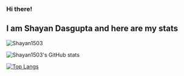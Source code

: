 ### Hi there!
## I am Shayan Dasgupta and here are my stats
<p align="left"> <img src="https://komarev.com/ghpvc/?username=Shayan1503" alt="Shayan1503" /> </p>

![Shayan1503's GitHub stats](https://github-readme-stats.vercel.app/api?username=Shayan1503&show_icons=true&theme=calm)

[![Top Langs](https://github-readme-stats.vercel.app/api/top-langs/?username=Shayan1503&layout=compact&theme=calm)](https://github.com/Shayan1503/Shayan1503)


